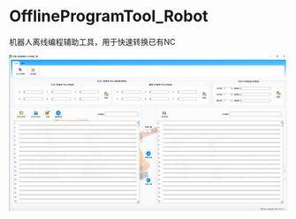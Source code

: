 # OfflineProgramTool_Robot
机器人离线编程辅助工具，用于快速转换已有NC

![](https://raw.githubusercontent.com/junlin49/imageRepo/main/202302251117735.png)
